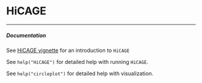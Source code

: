 # HiCAGE
-----

##### Documentation
See [HiCAGE vignette](https://github.com/mworkman13/HiCAGE/) for an introduction to `HiCAGE`

See `help("HiCAGE")` for detailed help with running `HiCAGE`.

See `help("circleplot")` for detailed help with visualization.
